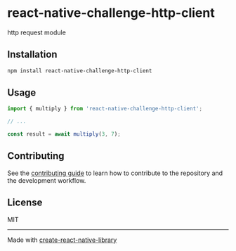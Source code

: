# react-native-challenge-http-client

http request module

## Installation

```sh
npm install react-native-challenge-http-client
```

## Usage

```js
import { multiply } from 'react-native-challenge-http-client';

// ...

const result = await multiply(3, 7);
```

## Contributing

See the [contributing guide](CONTRIBUTING.md) to learn how to contribute to the repository and the development workflow.

## License

MIT

---

Made with [create-react-native-library](https://github.com/callstack/react-native-builder-bob)
